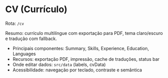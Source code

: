 # CV (Currículo)

Rota: `/cv`

Resumo: currículo multilíngue com exportação para PDF, tema claro/escuro e tradução com fallback.

- Principais componentes: Summary, Skills, Experience, Education, Languages
- Recursos: exportação PDF, impressão, cache de traduções, status bar
- Onde editar dados: `src/data` (labels, cvData)
- Acessibilidade: navegação por teclado, contraste e semântica
